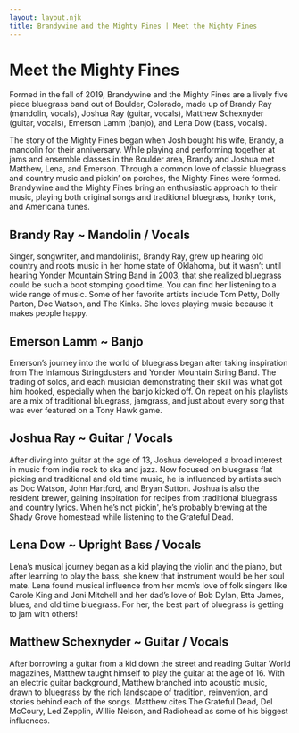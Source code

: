 ```yaml
---
layout: layout.njk
title: Brandywine and the Mighty Fines | Meet the Mighty Fines
---
```


# Meet the Mighty Fines

Formed in the fall of 2019, Brandywine and the Mighty Fines are a lively five piece bluegrass band out of Boulder, Colorado, made up of Brandy Ray (mandolin, vocals), Joshua Ray (guitar, vocals), Matthew Schexnyder (guitar, vocals), Emerson Lamm (banjo), and Lena Dow (bass, vocals). 

The story of the Mighty Fines began when Josh bought his wife, Brandy, a mandolin for their anniversary. While playing and performing together at jams and ensemble classes in the Boulder area, Brandy and Joshua met Matthew, Lena, and Emerson. Through a common love of classic bluegrass and country music and pickin’ on porches, the Mighty Fines were formed. Brandywine and the Mighty Fines bring an enthusiastic approach to their music, playing both original songs and traditional bluegrass, honky tonk, and Americana tunes.

## Brandy Ray ~ Mandolin / Vocals

Singer, songwriter, and mandolinist, Brandy Ray, grew up hearing old country and roots music in her home state of Oklahoma, but it wasn’t until hearing Yonder Mountain String Band in 2003, that she realized bluegrass could be such a boot stomping good time. You can find her listening to a wide range of music. Some of her favorite artists include Tom Petty, Dolly Parton, Doc Watson, and The Kinks. She loves playing music because it makes people happy.

## Emerson Lamm ~ Banjo

Emerson’s journey into the world of bluegrass began after taking inspiration from The Infamous Stringdusters and Yonder Mountain String Band. The trading of solos, and each musician demonstrating their skill was what got him hooked, especially when the banjo kicked off. On repeat on his playlists are a mix of traditional bluegrass, jamgrass, and just about every song that was ever featured on a Tony Hawk game.    

## Joshua Ray ~ Guitar / Vocals

After diving into guitar at the age of 13, Joshua developed a broad interest in music from indie rock to ska and jazz. Now focused on bluegrass flat picking and traditional and old time music, he is influenced by artists such as Doc Watson, John Hartford, and Bryan Sutton. Joshua is also the resident brewer, gaining inspiration for recipes from traditional bluegrass and country lyrics. When he’s not pickin', he’s probably brewing at the Shady Grove homestead while listening to the Grateful Dead.

## Lena Dow ~ Upright Bass / Vocals

Lena’s musical journey began as a kid playing the violin and the piano, but after learning to play the bass, she knew that instrument would be her soul mate. Lena found musical influence from her mom’s love of folk singers like Carole King and Joni Mitchell and her dad’s love of Bob Dylan, Etta James, blues, and old time bluegrass. For her, the best part of bluegrass is getting to jam with others!

## Matthew Schexnyder ~ Guitar / Vocals

After borrowing a guitar from a kid down the street and reading Guitar World magazines, Matthew taught himself to play the guitar at the age of 16. With an electric guitar background, Matthew branched into acoustic music, drawn to bluegrass by the rich landscape of tradition, reinvention, and stories behind each of the songs. Matthew cites The Grateful Dead, Del McCoury, Led Zepplin, Willie Nelson, and Radiohead as some of his biggest influences. 
